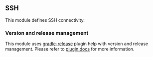 ## SSH

This module defines SSH connectivity.

### Version and release management
This module uses [gradle-release](https://bitbucket.org/atlassian/gradle-release/src/master/) plugin help with 
version and release management. 
Please refer to [plugin docs](https://bitbucket.org/atlassian/gradle-release/src/release-0.0.2/README.md) for more information.